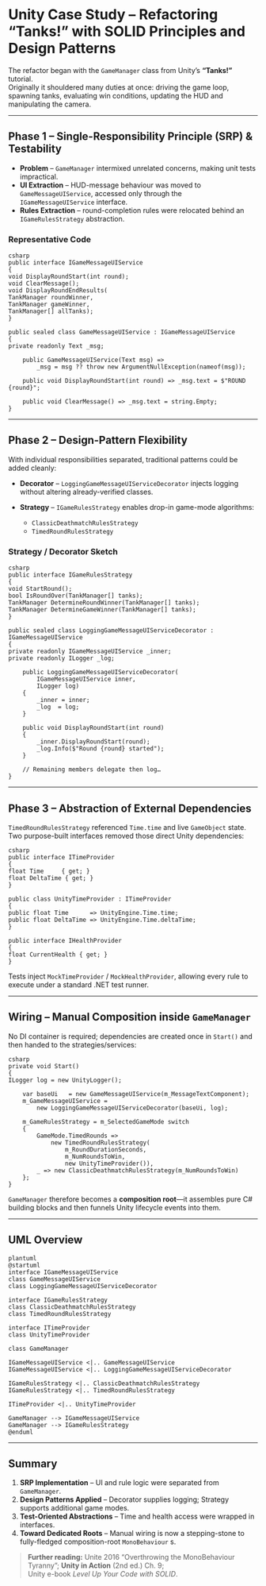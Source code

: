 # Unity Case Study – Refactoring “Tanks!” with SOLID Principles and Design Patterns

The refactor began with the `GameManager` class from Unity’s **“Tanks!”** tutorial.  
Originally it shouldered many duties at once: driving the game loop, spawning tanks, evaluating win conditions,
updating the HUD and manipulating the camera.

---

## Phase 1 – Single-Responsibility Principle (SRP) & Testability

* **Problem** – `GameManager` intermixed unrelated concerns, making unit tests impractical.
* **UI Extraction** – HUD-message behaviour was moved to `GameMessageUIService`, accessed only through the
  `IGameMessageUIService` interface.
* **Rules Extraction** – round-completion rules were relocated behind an `IGameRulesStrategy` abstraction.

### Representative Code

```
csharp
public interface IGameMessageUIService
{
void DisplayRoundStart(int round);
void ClearMessage();
void DisplayRoundEndResults(
TankManager roundWinner,
TankManager gameWinner,
TankManager[] allTanks);
}

public sealed class GameMessageUIService : IGameMessageUIService
{
private readonly Text _msg;

    public GameMessageUIService(Text msg) =>
        _msg = msg ?? throw new ArgumentNullException(nameof(msg));

    public void DisplayRoundStart(int round) => _msg.text = $"ROUND {round}";

    public void ClearMessage() => _msg.text = string.Empty;
}
```

---

## Phase 2 – Design-Pattern Flexibility

With individual responsibilities separated, traditional patterns could be added cleanly:

* **Decorator** – `LoggingGameMessageUIServiceDecorator` injects logging without altering already-verified classes.
* **Strategy** – `IGameRulesStrategy` enables drop-in game-mode algorithms:

    * `ClassicDeathmatchRulesStrategy`
    * `TimedRoundRulesStrategy`

### Strategy / Decorator Sketch

```
csharp
public interface IGameRulesStrategy
{
void StartRound();
bool IsRoundOver(TankManager[] tanks);
TankManager DetermineRoundWinner(TankManager[] tanks);
TankManager DetermineGameWinner(TankManager[] tanks);
}

public sealed class LoggingGameMessageUIServiceDecorator : IGameMessageUIService
{
private readonly IGameMessageUIService _inner;
private readonly ILogger _log;

    public LoggingGameMessageUIServiceDecorator(
        IGameMessageUIService inner,
        ILogger log)
    {
        _inner = inner;
        _log  = log;
    }

    public void DisplayRoundStart(int round)
    {
        _inner.DisplayRoundStart(round);
        _log.Info($"Round {round} started");
    }

    // Remaining members delegate then log…
}
```

---

## Phase 3 – Abstraction of External Dependencies

`TimedRoundRulesStrategy` referenced `Time.time` and live `GameObject` state.  
Two purpose-built interfaces removed those direct Unity dependencies:

```
csharp
public interface ITimeProvider
{
float Time     { get; }
float DeltaTime { get; }
}

public class UnityTimeProvider : ITimeProvider
{
public float Time      => UnityEngine.Time.time;
public float DeltaTime => UnityEngine.Time.deltaTime;
}

public interface IHealthProvider
{
float CurrentHealth { get; }
}
```

Tests inject `MockTimeProvider` / `MockHealthProvider`, allowing every rule to execute under a standard .NET test
runner.

---

## Wiring – Manual Composition inside `GameManager`

No DI container is required; dependencies are created once in `Start()` and then handed to the strategies/services:

```
csharp
private void Start()
{
ILogger log = new UnityLogger();

    var baseUi   = new GameMessageUIService(m_MessageTextComponent);
    m_GameMessageUIService =
        new LoggingGameMessageUIServiceDecorator(baseUi, log);

    m_GameRulesStrategy = m_SelectedGameMode switch
    {
        GameMode.TimedRounds =>
            new TimedRoundRulesStrategy(
                m_RoundDurationSeconds,
                m_NumRoundsToWin,
                new UnityTimeProvider()),
        _ => new ClassicDeathmatchRulesStrategy(m_NumRoundsToWin)
    };
}
```

`GameManager` therefore becomes a **composition root**—it assembles pure C# building blocks and
then funnels Unity lifecycle events into them.

---

## UML Overview

```
plantuml
@startuml
interface IGameMessageUIService
class GameMessageUIService
class LoggingGameMessageUIServiceDecorator

interface IGameRulesStrategy
class ClassicDeathmatchRulesStrategy
class TimedRoundRulesStrategy

interface ITimeProvider
class UnityTimeProvider

class GameManager

IGameMessageUIService <|.. GameMessageUIService
IGameMessageUIService <|.. LoggingGameMessageUIServiceDecorator

IGameRulesStrategy <|.. ClassicDeathmatchRulesStrategy
IGameRulesStrategy <|.. TimedRoundRulesStrategy

ITimeProvider <|.. UnityTimeProvider

GameManager --> IGameMessageUIService
GameManager --> IGameRulesStrategy
@enduml
```

---

## Summary

1. **SRP Implementation** – UI and rule logic were separated from `GameManager`.
2. **Design Patterns Applied** – Decorator supplies logging; Strategy supports additional game modes.
3. **Test-Oriented Abstractions** – Time and health access were wrapped in interfaces.
4. **Toward Dedicated Roots** – Manual wiring is now a stepping-stone to fully-fledged composition-root `MonoBehaviour`
   s.

> **Further reading:** Unite 2016 “Overthrowing the MonoBehaviour Tyranny”; **Unity in Action** (2nd ed.) Ch. 9;  
> Unity e-book *Level Up Your Code with SOLID*.


